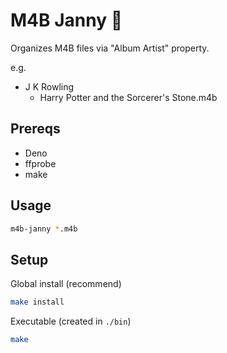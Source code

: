 # M4B Janny 🧹

Organizes M4B files via "Album Artist" property.

e.g.

- J K Rowling
  - Harry Potter and the Sorcerer's Stone.m4b

## Prereqs

- Deno
- ffprobe
- make

## Usage

```bash
m4b-janny *.m4b
```

## Setup

Global install (recommend)

```bash
make install
```

Executable (created in `./bin`)

```bash
make
```